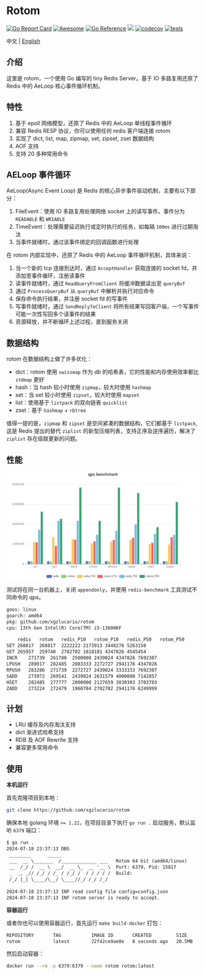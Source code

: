 # Rotom

[![Go Report Card](https://goreportcard.com/badge/github.com/xgzlucario/rotom)](https://goreportcard.com/report/github.com/xgzlucario/rotom) [![Awesome](https://awesome.re/badge.svg)](https://awesome.re) [![Go Reference](https://pkg.go.dev/badge/github.com/xgzlucario/rotom.svg)](https://pkg.go.dev/github.com/xgzlucario/rotom) ![](https://img.shields.io/github/languages/code-size/xgzlucario/rotom.svg) [![codecov](https://codecov.io/gh/xgzlucario/rotom/graph/badge.svg?token=2V0HJ4KO3E)](https://codecov.io/gh/xgzlucario/rotom) [![tests](https://github.com/xgzlucario/rotom/actions/workflows/rotom.yml/badge.svg)](https://github.com/xgzlucario/rotom/actions/workflows/rotom.yml)

中文 | [English](README.md)

## 介绍

这里是 rotom，一个使用 Go 编写的 tiny Redis Server。基于 IO 多路复用还原了 Redis 中的 AeLoop 核心事件循环机制。

## 特性

1. 基于 epoll 网络模型，还原了 Redis 中的 AeLoop 单线程事件循环
2. 兼容 Redis RESP 协议，你可以使用任何 redis 客户端连接 rotom
3. 实现了 dict, list, map, zipmap, set, zipset, zset 数据结构
4. AOF 支持
5. 支持 20 多种常用命令

## AELoop 事件循环

AeLoop(Async Event Loop) 是 Redis 的核心异步事件驱动机制，主要有以下部分：

1. FileEvent：使用 IO 多路复用处理网络 socket 上的读写事件。事件分为 `READABLE` 和 `WRIABLE`
2. TimeEvent：处理需要延迟执行或定时执行的任务，如每隔 `100ms` 进行过期淘汰
3. 当事件就绪时，通过该事件绑定的回调函数进行处理

在 rotom 内部实现中，还原了 Redis 中的 AeLoop 事件循环机制，具体来说：

1. 当一个新的 tcp 连接到达时，通过 `AcceptHandler` 获取连接的 socket fd，并添加至事件循环，注册读事件
2. 读事件就绪时，通过 `ReadQueryFromClient` 将缓冲数据读出至 `queryBuf`
3. 通过 `ProcessQueryBuf` 从 `queryBuf` 中解析并执行对应命令
4. 保存命令执行结果，并注册 socket fd 的写事件
5. 写事件就绪时，通过 `SendReplyToClient` 将所有结果写回客户端，一个写事件可能一次性写回多个读事件的结果
6. 资源释放，并不断循环上述过程，直到服务关闭

## 数据结构

rotom 在数据结构上做了许多优化：

- dict：rotom 使用 `swissmap` 作为 db 的哈希表，它的性能和内存使用效率都比 `stdmap` 更好
- hash：当 hash 较小时使用 `zipmap`，较大时使用 `hashmap`
- set：当 set 较小时使用 `zipset`，较大时使用 `mapset`
- list：使用基于 `listpack` 的双向链表 `quicklist`
- zset：基于 `hashmap` + `rbtree`

值得一提的是，`zipmap` 和 `zipset` 是空间紧凑的数据结构，它们都基于 `listpack`, 这是 Redis 提出的替代 `ziplist` 的新型压缩列表，支持正序及逆序遍历，解决了 `ziplist` 存在级联更新的问题。

## 性能

![img](bench.jpg)

测试将在同一台机器上，关闭 `appendonly`，并使用 `redis-benchmark` 工具测试不同命令的 qps。

```
goos: linux
goarch: amd64
pkg: github.com/xgzlucario/rotom
cpu: 13th Gen Intel(R) Core(TM) i5-13600KF
```

```
	redis	rotom	redis_P10	rotom_P10	redis_P50	rotom_P50
SET	268817	268817	2222222	2173913	3448276	5263158
GET	265957	259740	2702702	1818181	4347826	4545454
INCR	271739	261780	2500000	2439024	4347826	7692307
LPUSH	289017	282485	2083333	2272727	2941176	4347826
RPUSH	283286	271739	2272727	2439024	3333333	7692307
SADD	273972	269541	2439024	2631579	4000000	7142857
HSET	282485	277777	2000000	2127659	3030303	3703703
ZADD	273224	272479	1960784	2702702	2941176	6249999
```

## 计划

- LRU 缓存及内存淘汰支持
- dict 渐进式哈希支持
- RDB 及 AOF Rewrite 支持
- 兼容更多常用命令

## 使用

**本机运行**

首先克隆项目到本地：

```bash
git clone https://github.com/xgzlucario/rotom
```

确保本地 golang 环境 `>= 1.22`，在项目目录下执行 `go run .` 启动服务，默认监听 `6379` 端口：

```
$ go run .
2024-07-18 23:37:13 DBG 
 ________      _____                  
 ___  __ \_______  /_____________ ___   Rotom 64 bit (amd64/linux)
 __  /_/ /  __ \  __/  __ \_  __ '__ \  Port: 6379, Pid: 15817
 _  _, _// /_/ / /_ / /_/ /  / / / / /  Build: 
 /_/ |_| \____/\__/ \____//_/ /_/ /_/

2024-07-18 23:37:13 INF read config file config=config.json
2024-07-18 23:37:13 INF rotom server is ready to accept.
```

**容器运行**

或者你也可以使用容器运行，首先运行 `make build-docker` 打包：

```
REPOSITORY       TAG           IMAGE ID       CREATED         SIZE
rotom            latest        22f42ce9ae0e   8 seconds ago   20.5MB
```

然后启动容器：

```bash
docker run --rm -p 6379:6379 --name rotom rotom:latest
```